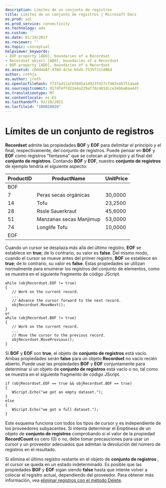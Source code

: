 ```yaml
---
description: Límites de un conjunto de registros
title: Límites de un conjunto de registros | Microsoft Docs
ms.prod: sql
ms.prod_service: connectivity
ms.technology: ado
ms.custom: ''
ms.date: 01/19/2017
ms.reviewer: ''
ms.topic: conceptual
helpviewer_keywords:
- EOF property [ADO], boundaries of a Recordset
- Recordset object [ADO], boundaries of a Recordset
- BOF property [ADO], boundaries of a Recordset
ms.assetid: c0dd4a0f-478d-4c5e-b5d5-7535f211d064
author: rothja
ms.author: jroth
ms.openlocfilehash: f737ad11af65045a1d923f427c7487e4b751aaa8
ms.sourcegitcommit: 917df4ffd22e4a229af7dc481dcce3ebba0aa4d7
ms.translationtype: MT
ms.contentlocale: es-ES
ms.lasthandoff: 02/10/2021
ms.locfileid: "100028020"
---
```

# <a name="boundaries-of-a-recordset"></a>Límites de un conjunto de registros
**Recordset** admite las propiedades **BOF** y **EOF** para delimitar el principio y el final, respectivamente, del conjunto de registros. Puede pensar en **BOF** y **EOF** como registros "fantasma" que se colocan al principio y al final del **conjunto de registros**. Contando **BOF** y **EOF**, nuestro **conjunto de registros** de ejemplo tendría el siguiente aspecto:  
  
|ProductID|ProductName|UnitPrice|  
|---------------|-----------------|---------------|  
|BOF|||  
|7|Peras secas orgánicas|30,0000|  
|14|Tofu|23,2500|  
|28|Rssle Sauerkraut|45,6000|  
|51|Manzanas secas Manjimup|53,0000|  
|74|Longlife Tofu|10,0000|  
|EOF|||  
  
 Cuando un cursor se desplaza más allá del último registro, **EOF** se establece en **true**; de lo contrario, su valor es **false**. Del mismo modo, cuando el cursor se mueve antes del primer registro, **BOF** se establece en **true**; de lo contrario, su valor es **false**. Estas propiedades se utilizan normalmente para enumerar los registros del conjunto de elementos, como se muestra en el siguiente fragmento de código JScript.  
  
```  
while (objRecordset.EOF != true)   
{  
   // Work on the current record.  
   ...  
   // Advance the cursor forward to the next record.  
   objRecordset.MoveNext();  
}  
or  
while (objRecordset.BOF != true)   
{  
   // Work on the current record.  
   ...  
   // Move the cursor to the previous record.  
   objRecordset.MovePrevious();  
}  
```  
  
 Si **BOF** y **EOF** son **true**, el objeto de **conjunto de registros** está vacío. Ambas propiedades serán **false** para un objeto **Recordset** no vacío recién abierto. Puede usar las propiedades **BOF** y **EOF** conjuntamente para determinar si un objeto de **conjunto de registros** está vacío o no, tal como se muestra en el siguiente fragmento de código JScript.  
  
```  
if (objRecordset.EOF == true && objRecordset.BOF == true)  
{  
   WScript.Echo("we got an empty dataset.");  
}  
else  
{  
   WScript.Echo("we got a full dataset.");  
}  
```  
  
 Este esquema funciona con todos los tipos de cursor y es independiente de los proveedores subyacentes. Si intenta determinar el Emptiness de un objeto de **conjunto de registros** comprobando si el valor de la propiedad **RecordCount** es cero (0) o no, debe tomar precauciones para usar un cursor y un proveedor adecuados que admitan la devolución del número de registros en el resultado.  
  
 Si elimina el último registro restante en el objeto de **conjunto de registros** , el cursor se queda en un estado indeterminado. Es posible que las propiedades **BOF** y **EOF** sigan siendo **false** hasta que intente volver a colocar el registro actual, dependiendo del proveedor. Para obtener más información, vea [eliminar registros con el método Delete](./deleting-records-using-the-delete-method.md).